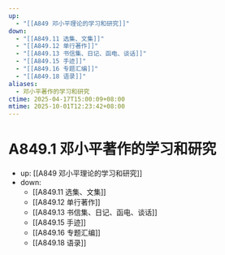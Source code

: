 ```yaml
---
up:
  - "[[A849 邓小平理论的学习和研究]]"
down:
  - "[[A849.11 选集、文集]]"
  - "[[A849.12 单行著作]]"
  - "[[A849.13 书信集、日记、函电、谈话]]"
  - "[[A849.15 手迹]]"
  - "[[A849.16 专题汇编]]"
  - "[[A849.18 语录]]"
aliases:
  - 邓小平著作的学习和研究
ctime: 2025-04-17T15:00:09+08:00
mtime: 2025-10-01T12:23:42+08:00
---
```


# A849.1 邓小平著作的学习和研究

- up: [[A849 邓小平理论的学习和研究]]
- down:
	- [[A849.11 选集、文集]]
	- [[A849.12 单行著作]]
	- [[A849.13 书信集、日记、函电、谈话]]
	- [[A849.15 手迹]]
	- [[A849.16 专题汇编]]
	- [[A849.18 语录]]
